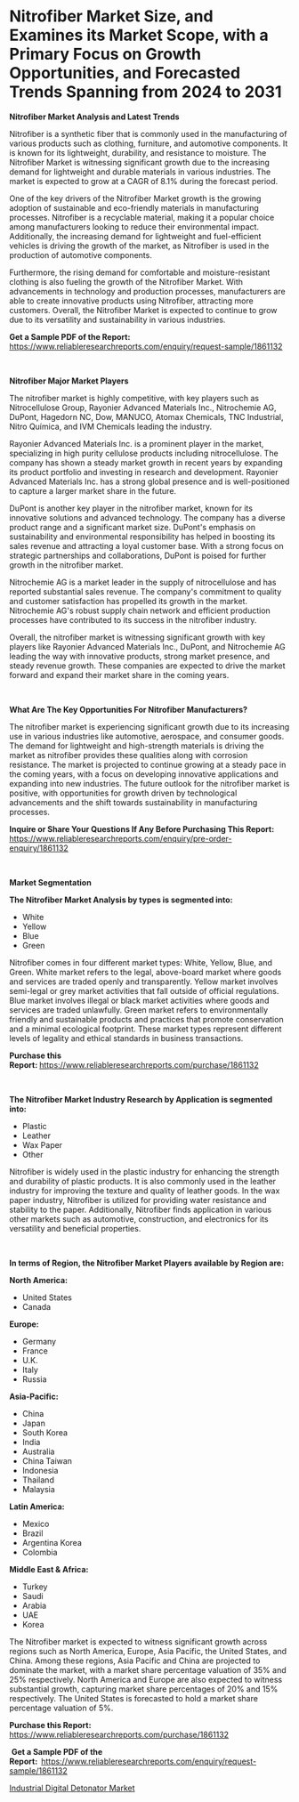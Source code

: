 <p><h1>Nitrofiber Market Size, and Examines its Market Scope, with a Primary Focus on Growth Opportunities, and Forecasted Trends Spanning from 2024 to 2031</h1></p><p><strong>Nitrofiber Market Analysis and Latest Trends</strong></p>
<p><p>Nitrofiber is a synthetic fiber that is commonly used in the manufacturing of various products such as clothing, furniture, and automotive components. It is known for its lightweight, durability, and resistance to moisture. The Nitrofiber Market is witnessing significant growth due to the increasing demand for lightweight and durable materials in various industries. The market is expected to grow at a CAGR of 8.1% during the forecast period.</p><p>One of the key drivers of the Nitrofiber Market growth is the growing adoption of sustainable and eco-friendly materials in manufacturing processes. Nitrofiber is a recyclable material, making it a popular choice among manufacturers looking to reduce their environmental impact. Additionally, the increasing demand for lightweight and fuel-efficient vehicles is driving the growth of the market, as Nitrofiber is used in the production of automotive components.</p><p>Furthermore, the rising demand for comfortable and moisture-resistant clothing is also fueling the growth of the Nitrofiber Market. With advancements in technology and production processes, manufacturers are able to create innovative products using Nitrofiber, attracting more customers. Overall, the Nitrofiber Market is expected to continue to grow due to its versatility and sustainability in various industries.</p></p>
<p><strong>Get a Sample PDF of the Report:&nbsp;</strong> <a href="https://www.reliableresearchreports.com/enquiry/request-sample/1861132">https://www.reliableresearchreports.com/enquiry/request-sample/1861132</a></p>
<p>&nbsp;</p>
<p><strong>Nitrofiber Major Market Players</strong></p>
<p><p>The nitrofiber market is highly competitive, with key players such as Nitrocellulose Group, Rayonier Advanced Materials Inc., Nitrochemie AG, DuPont, Hagedorn NC, Dow, MANUCO, Atomax Chemicals, TNC Industrial, Nitro Química, and IVM Chemicals leading the industry. </p><p>Rayonier Advanced Materials Inc. is a prominent player in the market, specializing in high purity cellulose products including nitrocellulose. The company has shown a steady market growth in recent years by expanding its product portfolio and investing in research and development. Rayonier Advanced Materials Inc. has a strong global presence and is well-positioned to capture a larger market share in the future.</p><p>DuPont is another key player in the nitrofiber market, known for its innovative solutions and advanced technology. The company has a diverse product range and a significant market size. DuPont's emphasis on sustainability and environmental responsibility has helped in boosting its sales revenue and attracting a loyal customer base. With a strong focus on strategic partnerships and collaborations, DuPont is poised for further growth in the nitrofiber market.</p><p>Nitrochemie AG is a market leader in the supply of nitrocellulose and has reported substantial sales revenue. The company's commitment to quality and customer satisfaction has propelled its growth in the market. Nitrochemie AG's robust supply chain network and efficient production processes have contributed to its success in the nitrofiber industry.</p><p>Overall, the nitrofiber market is witnessing significant growth with key players like Rayonier Advanced Materials Inc., DuPont, and Nitrochemie AG leading the way with innovative products, strong market presence, and steady revenue growth. These companies are expected to drive the market forward and expand their market share in the coming years.</p></p>
<p>&nbsp;</p>
<p><strong>What Are The Key Opportunities For Nitrofiber Manufacturers?</strong></p>
<p><p>The nitrofiber market is experiencing significant growth due to its increasing use in various industries like automotive, aerospace, and consumer goods. The demand for lightweight and high-strength materials is driving the market as nitrofiber provides these qualities along with corrosion resistance. The market is projected to continue growing at a steady pace in the coming years, with a focus on developing innovative applications and expanding into new industries. The future outlook for the nitrofiber market is positive, with opportunities for growth driven by technological advancements and the shift towards sustainability in manufacturing processes.</p></p>
<p><strong>Inquire or Share Your Questions If Any Before Purchasing This Report:</strong> <a href="https://www.reliableresearchreports.com/enquiry/pre-order-enquiry/1861132">https://www.reliableresearchreports.com/enquiry/pre-order-enquiry/1861132</a></p>
<p>&nbsp;</p>
<p><strong>Market Segmentation</strong></p>
<p><strong>The Nitrofiber Market Analysis by types is segmented into:</strong></p>
<p><ul><li>White</li><li>Yellow</li><li>Blue</li><li>Green</li></ul></p>
<p><p>Nitrofiber comes in four different market types: White, Yellow, Blue, and Green. White market refers to the legal, above-board market where goods and services are traded openly and transparently. Yellow market involves semi-legal or grey market activities that fall outside of official regulations. Blue market involves illegal or black market activities where goods and services are traded unlawfully. Green market refers to environmentally friendly and sustainable products and practices that promote conservation and a minimal ecological footprint. These market types represent different levels of legality and ethical standards in business transactions.</p></p>
<p><strong>Purchase this Report:&nbsp;</strong><a href="https://www.reliableresearchreports.com/purchase/1861132">https://www.reliableresearchreports.com/purchase/1861132</a></p>
<p>&nbsp;</p>
<p><strong>The Nitrofiber Market Industry Research by Application is segmented into:</strong></p>
<p><ul><li>Plastic</li><li>Leather</li><li>Wax Paper</li><li>Other</li></ul></p>
<p><p>Nitrofiber is widely used in the plastic industry for enhancing the strength and durability of plastic products. It is also commonly used in the leather industry for improving the texture and quality of leather goods. In the wax paper industry, Nitrofiber is utilized for providing water resistance and stability to the paper. Additionally, Nitrofiber finds application in various other markets such as automotive, construction, and electronics for its versatility and beneficial properties.</p></p>
<p>&nbsp;</p>
<p><strong>In terms of Region, the Nitrofiber Market Players available by Region are:</strong></p>
<p>
    <p> <strong> North America: </strong>
        <ul>
            <li>United States</li>
            <li>Canada</li>
        </ul>
        </p> 
    <p> <strong> Europe: </strong>
        <ul>
            <li>Germany</li>
            <li>France</li>
            <li>U.K.</li>
            <li>Italy</li>
            <li>Russia</li>
        </ul>
        </p> 
    <p> <strong> Asia-Pacific: </strong>
        <ul>
            <li>China</li>
            <li>Japan</li>
            <li>South Korea</li>
            <li>India</li>
            <li>Australia</li>
            <li>China Taiwan</li>
            <li>Indonesia</li>
            <li>Thailand</li>
            <li>Malaysia</li>
        </ul>
        </p> 
    <p> <strong> Latin America: </strong>
        <ul>
            <li>Mexico</li>
            <li>Brazil</li>
            <li>Argentina Korea</li>
            <li>Colombia</li>
        </ul>
        </p> 
    <p> <strong> Middle East & Africa: </strong>
        <ul>
            <li>Turkey</li>
            <li>Saudi</li>
            <li>Arabia</li>
            <li>UAE</li>
            <li>Korea</li>
        </ul>
    </p>
    </p>
<p><p>The Nitrofiber market is expected to witness significant growth across regions such as North America, Europe, Asia Pacific, the United States, and China. Among these regions, Asia Pacific and China are projected to dominate the market, with a market share percentage valuation of 35% and 25% respectively. North America and Europe are also expected to witness substantial growth, capturing market share percentages of 20% and 15% respectively. The United States is forecasted to hold a market share percentage valuation of 5%.</p></p>
<p><strong>Purchase this Report: </strong><a href="https://www.reliableresearchreports.com/purchase/1861132">https://www.reliableresearchreports.com/purchase/1861132</a></p>
<p>&nbsp;<strong>Get a Sample PDF of the Report:&nbsp;&nbsp;</strong><a href="https://www.reliableresearchreports.com/enquiry/request-sample/1861132">https://www.reliableresearchreports.com/enquiry/request-sample/1861132</a></p>
<p><strong></strong></p>
<p><p><a href="https://meowing-canidae-761.notion.site/Industrial-Digital-Detonator-Market-Share-Market-New-Trends-Analysis-Report-By-Type-By-Applicatio-d0e6a44be6724b2e8626277805dca132">Industrial Digital Detonator Market</a></p></p>